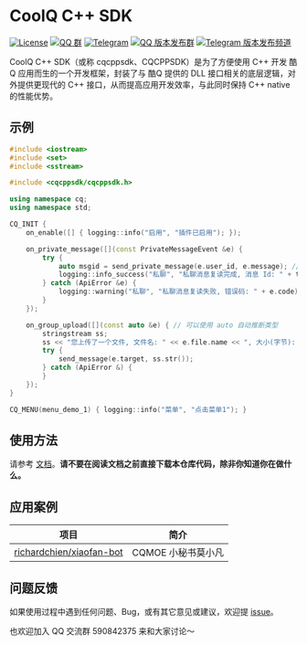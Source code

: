 # CoolQ C++ SDK

[![License](https://img.shields.io/github/license/cqmoe/cqcppsdk.svg)](LICENSE)
[![QQ 群](https://img.shields.io/badge/qq%E7%BE%A4-590842375-orange.svg)](https://jq.qq.com/?_wv=1027&k=54T1cZB)
[![Telegram](https://img.shields.io/badge/telegram-chat-blue.svg)](https://t.me/cqhttp)
[![QQ 版本发布群](https://img.shields.io/badge/%E7%89%88%E6%9C%AC%E5%8F%91%E5%B8%83%E7%BE%A4-218529254-green.svg)](https://jq.qq.com/?_wv=1027&k=5Nl0zhE)
[![Telegram 版本发布频道](https://img.shields.io/badge/%E7%89%88%E6%9C%AC%E5%8F%91%E5%B8%83%E9%A2%91%E9%81%93-join-green.svg)](https://t.me/cqhttp_release)

CoolQ C++ SDK（或称 cqcppsdk、CQCPPSDK）是为了方便使用 C++ 开发 酷Q 应用而生的一个开发框架，封装了与 酷Q 提供的 DLL 接口相关的底层逻辑，对外提供更现代的 C++ 接口，从而提高应用开发效率，与此同时保持 C++ native 的性能优势。

## 示例

```cpp
#include <iostream>
#include <set>
#include <sstream>

#include <cqcppsdk/cqcppsdk.h>

using namespace cq;
using namespace std;

CQ_INIT {
    on_enable([] { logging::info("启用", "插件已启用"); });

    on_private_message([](const PrivateMessageEvent &e) {
        try {
            auto msgid = send_private_message(e.user_id, e.message); // 直接复读消息
            logging::info_success("私聊", "私聊消息复读完成, 消息 Id: " + to_string(msgid));
        } catch (ApiError &e) {
            logging::warning("私聊", "私聊消息复读失败, 错误码: " + e.code);
        }
    });

    on_group_upload([](const auto &e) { // 可以使用 auto 自动推断类型
        stringstream ss;
        ss << "您上传了一个文件, 文件名: " << e.file.name << ", 大小(字节): " << e.file.size;
        try {
            send_message(e.target, ss.str());
        } catch (ApiError &) {
        }
    });
}

CQ_MENU(menu_demo_1) { logging::info("菜单", "点击菜单1"); }
```

## 使用方法

请参考 [文档](https://cqcppsdk.cqp.moe/)。**请不要在阅读文档之前直接下载本仓库代码，除非你知道你在做什么。**

## 应用案例

项目 | 简介
--- | ---
[richardchien/xiaofan-bot](https://github.com/richardchien/xiaofan-bot) | CQMOE 小秘书莫小凡

## 问题反馈

如果使用过程中遇到任何问题、Bug，或有其它意见或建议，欢迎提 [issue](https://github.com/cqmoe/cqcppsdk/issues/new)。

也欢迎加入 QQ 交流群 590842375 来和大家讨论～
